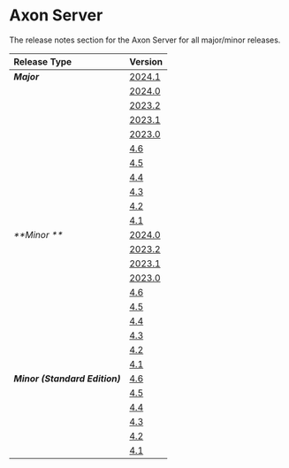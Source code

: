 # Axon Server

The release notes section for the Axon Server for all major/minor releases.

| Release Type                   | Version                                          |
|:-------------------------------|:-------------------------------------------------|
| _**Major**_                    | [2024.1](rn-as-major-releases.md#release-2024.1) |
|                                | [2024.0](rn-as-major-releases.md#release-2024.0) |
|                                | [2023.2](rn-as-major-releases.md#release-2023.2) |
|                                | [2023.1](rn-as-major-releases.md#release-2023.1) |
|                                | [2023.0](rn-as-major-releases.md#release-2023.0) |
|                                | [4.6](rn-as-major-releases.md#release-4.6.0)     |
|                                | [4.5](rn-as-major-releases.md#release-4.5)       |
|                                | [4.4](rn-as-major-releases.md#release-4.4)       |
|                                | [4.3](rn-as-major-releases.md#release-4.3)       |
|                                | [4.2](rn-as-major-releases.md#release-4.2)       |
|                                | [4.1](rn-as-major-releases.md#release-4.1)       |
| _**Minor **_                   | [2024.0](rn-as-minor-releases.md#release-2024.0) |
|                                | [2023.2](rn-as-minor-releases.md#release-2023.2) |
|                                | [2023.1](rn-as-minor-releases.md#release-2023.1) |
|                                | [2023.0](rn-as-minor-releases.md#release-2023.0) |
|                                | [4.6](rn-as-minor-releases.md#release-4.6)       |
|                                | [4.5](rn-as-minor-releases.md#release-4.5)       |
|                                | [4.4](rn-as-minor-releases.md#release-4.4)       |
|                                | [4.3](rn-as-minor-releases.md#release-4.3)       |
|                                | [4.2](rn-as-minor-releases.md#release-4.2)       |
|                                | [4.1](rn-as-minor-releases.md#release-4.1)       |
| _**Minor (Standard Edition)**_ | [4.6](rn-asse-minor-releases.md#release-4.6)     |
|                                | [4.5](rn-asse-minor-releases.md#release-4.5)     |
|                                | [4.4](rn-asse-minor-releases.md#release-4.4)     |
|                                | [4.3](rn-asse-minor-releases.md#release-4.3)     |
|                                | [4.2](rn-asse-minor-releases.md#release-4.2)     |
|                                | [4.1](rn-asse-minor-releases.md#release-4.1)     |

